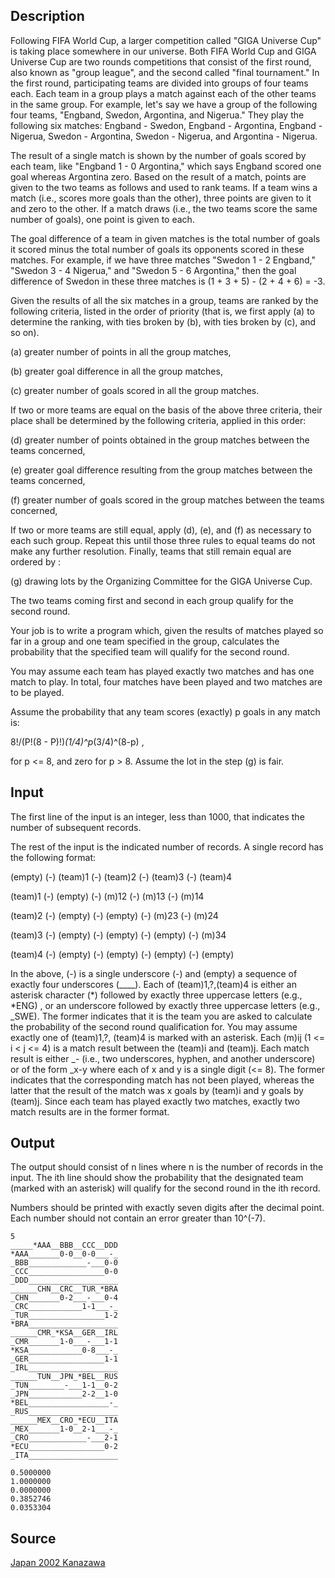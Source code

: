 <h2>Description</h2><p>Following FIFA World Cup, a larger competition called "GIGA Universe Cup" is taking place somewhere in our universe. Both FIFA World Cup and GIGA Universe Cup are two rounds competitions that consist of the first round, also known as "group league", and the second called "final tournament." In the first round, participating teams are divided into groups of four teams each. Each team in a group plays a match against each of the other teams in the same group. For example, let's say we have a group of the following four teams, "Engband, Swedon, Argontina, and Nigerua." They play the following six matches: Engband - Swedon, Engband - Argontina, Engband - Nigerua, Swedon - Argontina, Swedon - Nigerua, and Argontina - Nigerua.
</p>
The result of a single match is shown by the number of goals scored by each team, like "Engband 1 - 0 Argontina," which says Engband scored one goal whereas Argontina zero. Based on the result of a match, points are given to the two teams as follows and used to rank teams. If a team wins a match (i.e., scores more goals than the other), three points are given to it and zero to the other. If a match draws (i.e., the two teams score the same number of goals), one point is given to each.

The goal difference of a team in given matches is the total number of goals it scored minus the total number of goals its opponents scored in these matches. For example, if we have three matches "Swedon 1 - 2 Engband," "Swedon 3 - 4 Nigerua," and "Swedon 5 - 6 Argontina," then the goal difference of Swedon in these three matches is (1 + 3 + 5) - (2 + 4 + 6) = -3.

Given the results of all the six matches in a group, teams are ranked by the following criteria, listed in the order of priority (that is, we first apply (a) to determine the ranking, with ties broken by (b), with ties broken by (c), and so on).

(a) greater number of points in all the group matches,

(b) greater goal difference in all the group matches,

(c) greater number of goals scored in all the group matches.

If two or more teams are equal on the basis of the above three criteria, their place shall be determined by the following criteria, applied in this order:

(d) greater number of points obtained in the group matches between the teams concerned,

(e) greater goal difference resulting from the group matches between the teams concerned,

(f) greater number of goals scored in the group matches between the teams concerned,

If two or more teams are still equal, apply (d), (e), and (f) as necessary to each such group. Repeat this until those three rules to equal teams do not make any further resolution. Finally, teams that still remain equal are ordered by :

(g) drawing lots by the Organizing Committee for the GIGA Universe Cup.

The two teams coming first and second in each group qualify for the second round.

Your job is to write a program which, given the results of matches played so far in a group and one team specified in the group, calculates the probability that the specified team will qualify for the second round.

You may assume each team has played exactly two matches and has one match to play. In total, four matches have been played and two matches are to be played.

Assume the probability that any team scores (exactly) p goals in any match is:

8!/(P!(8 - P)!)*(1/4)^p*(3/4)^(8-p) ,

for p &lt;= 8, and zero for p &gt; 8. Assume the lot in the step (g) is fair.
<h2>Input</h2><p>The first line of the input is an integer, less than 1000, that indicates the number of subsequent records.
</p>
The rest of the input is the indicated number of records. A single record has the following format:

(empty) (-) (team)1 (-) (team)2 (-) (team)3 (-) (team)4

(team)1 (-) (empty) (-) (m)12  (-) (m)13  (-) (m)14

(team)2 (-) (empty) (-) (empty) (-) (m)23  (-) (m)24

(team)3 (-) (empty) (-) (empty) (-) (empty) (-) (m)34

(team)4 (-) (empty) (-) (empty) (-) (empty) (-) (empty)

In the above, (-) is a single underscore (-) and (empty) a sequence of exactly four underscores (____). Each of (team)1,?,(team)4 is either an asterisk character (*) followed by exactly three uppercase letters (e.g., *ENG) , or an underscore followed by exactly three uppercase letters (e.g., _SWE). The former indicates that it is the team you are asked to calculate the probability of the second round qualification for. You may assume exactly one of (team)1,?, (team)4 is marked with an asterisk. Each (m)ij (1 &lt;= i &lt; j &lt;= 4) is a match result between the (team)i and (team)j. Each match result is either __-_ (i.e., two underscores, hyphen, and another underscore) or of the form _x-y where each of x and y is a single digit (&lt;= 8). The former indicates that the corresponding match has not been played, whereas the latter that the result of the match was x goals by (team)i and y goals by (team)j. Since each team has played exactly two matches, exactly two match results are in the former format.
<h2>Output</h2><p>The output should consist of n lines where n is the number of records in the input. The ith line should show the probability that the designated team (marked with an asterisk) will qualify for the second round in the ith record.
</p>
Numbers should be printed with exactly seven digits after the decimal point. Each number should not contain an error greater than 10^(-7).
<pre><code class="language-input1">5
_____*AAA__BBB__CCC__DDD
*AAA_______0-0__0-0___-_
_BBB_____________-___0-0
_CCC_________________0-0
_DDD____________________
______CHN__CRC__TUR_*BRA
_CHN_______0-2___-___0-4
_CRC____________1-1___-_
_TUR_________________1-2
*BRA____________________
______CMR_*KSA__GER__IRL
_CMR_______1-0___-___1-1
*KSA____________0-8___-_
_GER_________________1-1
_IRL____________________
______TUN__JPN_*BEL__RUS
_TUN________-___1-1__0-2
_JPN____________2-2__1-0
*BEL__________________-_
_RUS____________________
______MEX__CRO_*ECU__ITA
_MEX_______1-0__2-1___-_
_CRO_____________-___2-1
*ECU_________________0-2
_ITA____________________</code></pre><pre><code class="language-output1">0.5000000
1.0000000
0.0000000
0.3852746
0.0353304</code></pre><h2>Source</h2><a href="searchproblem?field=source&amp;key=Japan+2002+Kanazawa">Japan 2002 Kanazawa</a>